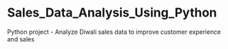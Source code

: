 # Sales_Data_Analysis_Using_Python
Python project - Analyze Diwali sales data to improve customer experience and sales
